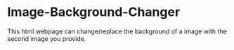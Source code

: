 # Image-Background-Changer
This html webpage can change/replace the background of a image with the second image you provide.
